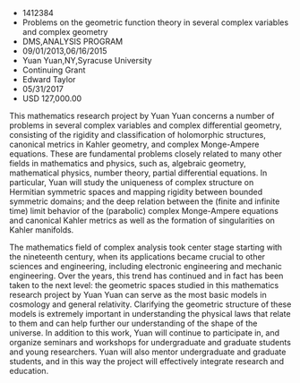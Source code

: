 
* 1412384
* Problems on the geometric function theory in several complex variables and complex geometry
* DMS,ANALYSIS PROGRAM
* 09/01/2013,06/16/2015
* Yuan Yuan,NY,Syracuse University
* Continuing Grant
* Edward Taylor
* 05/31/2017
* USD 127,000.00

This mathematics research project by Yuan Yuan concerns a number of problems in
several complex variables and complex differential geometry, consisting of the
rigidity and classification of holomorphic structures, canonical metrics in
Kahler geometry, and complex Monge-Ampere equations. These are fundamental
problems closely related to many other fields in mathematics and physics, such
as, algebraic geometry, mathematical physics, number theory, partial
differential equations. In particular, Yuan will study the uniqueness of complex
structure on Hermitian symmetric spaces and mapping rigidity between bounded
symmetric domains; and the deep relation between the (finite and infinite time)
limit behavior of the (parabolic) complex Monge-Ampere equations and canonical
Kahler metrics as well as the formation of singularities on Kahler manifolds.

The mathematics field of complex analysis took center stage starting with the
nineteenth century, when its applications became crucial to other sciences and
engineering, including electronic engineering and mechanic engineering. Over the
years, this trend has continued and in fact has been taken to the next level:
the geometric spaces studied in this mathematics research project by Yuan Yuan
can serve as the most basic models in cosmology and general relativity.
Clarifying the geometric structure of these models is extremely important in
understanding the physical laws that relate to them and can help further our
understanding of the shape of the universe. In addition to this work, Yuan will
continue to participate in, and organize seminars and workshops for
undergraduate and graduate students and young researchers. Yuan will also mentor
undergraduate and graduate students, and in this way the project will
effectively integrate research and education.
